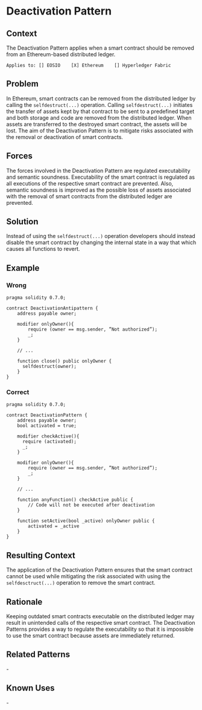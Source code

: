 # Deactivation Pattern

## Context
The Deactivation Pattern applies when a smart contract should be removed from an Ethereum-based distributed ledger.

``Applies to: [] EOSIO    [X] Ethereum    [] Hyperledger Fabric``
## Problem
In Ethereum, smart contracts can be removed from the distributed ledger by calling the `selfdestruct(...)` operation. Calling `selfdestruct(...)` initiates the transfer of assets kept by that contract to be sent to a predefined target and both storage and code are removed from the distributed ledger. When assets are transferred to the destroyed smart contract, the assets will be lost. The aim of the Deactivation Pattern is to mitigate risks associated with the removal or deactivation of smart contracts.

## Forces
The forces involved in the Deactivation Pattern are regulated executability and semantic soundness. Executability of the smart contract is regulated as all executions of the respective smart contract are prevented. Also, semantic soundness is improved as the possible loss of assets associated with the removal of smart contracts from the distributed ledger are prevented.

## Solution
Instead of using the ``selfdestruct(...)`` operation developers should instead disable the smart contract by changing the internal state in a way that which causes all functions to revert. 

## Example
### Wrong
```Solidity 
pragma solidity 0.7.0;

contract DeactivationAntipattern {
    address payable owner;

    modifier onlyOwner(){
        require (owner == msg.sender, ”Not authorized”);
        _;
    }

    // ...

    function close() public onlyOwner { 
      selfdestruct(owner); 
    }
}
```

### Correct
```Solidity 
pragma solidity 0.7.0;

contract DeactivationPattern {
    address payable owner;
    bool activated = true; 
    
    modifier checkActive(){
      require (activated);
      _;
    }

    modifier onlyOwner(){
        require (owner == msg.sender, ”Not authorized”);
        _;
    }
    
    // ...

    function anyFunction() checkActive public {
        // Code will not be executed after deactivation
    }

    function setActive(bool _active) onlyOwner public {
        activated = _active
    }
}
```

## Resulting Context
The application of the Deactivation Pattern ensures that the smart contract cannot be used while mitigating the risk associated with using the ``selfdesctruct(...)`` operation to remove the smart contract. 

## Rationale
Keeping outdated smart contracts executable on the distributed ledger may result in unintended calls of the respective smart contract. The Deactivation Patterns provides a way to regulate the executability so that it is impossible to use the smart contract because assets are immediately returned.

## Related Patterns
\-

## Known Uses
\-
